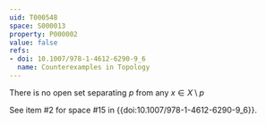 ```yaml
---
uid: T000548
space: S000013
property: P000002
value: false
refs:
- doi: 10.1007/978-1-4612-6290-9_6
  name: Counterexamples in Topology
---
```


There is no open set separating $p$ from any $x \in X \setminus p$

See item #2 for space #15 in {{doi:10.1007/978-1-4612-6290-9_6}}.
